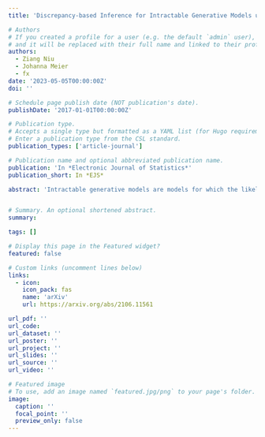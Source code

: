 ```yaml
---
title: 'Discrepancy-based Inference for Intractable Generative Models using Quasi-Monte Carlo'

# Authors
# If you created a profile for a user (e.g. the default `admin` user), write the username (folder name) here
# and it will be replaced with their full name and linked to their profile.
authors:
  - Ziang Niu
  - Johanna Meier
  - fx
date: '2023-05-05T00:00:00Z'
doi: ''

# Schedule page publish date (NOT publication's date).
publishDate: '2017-01-01T00:00:00Z'

# Publication type.
# Accepts a single type but formatted as a YAML list (for Hugo requirements).
# Enter a publication type from the CSL standard.
publication_types: ['article-journal']

# Publication name and optional abbreviated publication name.
publication: 'In *Electronic Journal of Statistics*'
publication_short: In *EJS*

abstract: 'Intractable generative models are models for which the likelihood is unavailable but sampling is possible. Most approaches to parameter inference in this setting require the computation of some discrepancy between the data and the generative model. This is for example the case for minimum distance estimation and approximate Bayesian computation. These approaches require sampling a high number of realisations from the model for different parameter values, which can be a significant challenge when simulating is an expensive operation. In this paper, we propose to enhance this approach by enforcing "sample diversity" in simulations of our models. This will be implemented through the use of quasi-Monte Carlo (QMC) point sets. Our key results are sample complexity bounds which demonstrate that, under smoothness conditions on the generator, QMC can significantly reduce the number of samples required to obtain a given level of accuracy when using three of the most common discrepancies: the maximum mean discrepancy, the Wasserstein distance, and the Sinkhorn divergence. This is complemented by a simulation study which highlights that an improved accuracy is sometimes also possible in some settings which are not covered by the theory.'


# Summary. An optional shortened abstract.
summary: 

tags: []

# Display this page in the Featured widget?
featured: false

# Custom links (uncomment lines below)
links:
  - icon:
    icon_pack: fas
    name: 'arXiv'
    url: https://arxiv.org/abs/2106.11561

url_pdf: ''
url_code: 
url_dataset: ''
url_poster: ''
url_project: ''
url_slides: ''
url_source: ''
url_video: ''

# Featured image
# To use, add an image named `featured.jpg/png` to your page's folder.
image:
  caption: ''
  focal_point: ''
  preview_only: false
---
```

